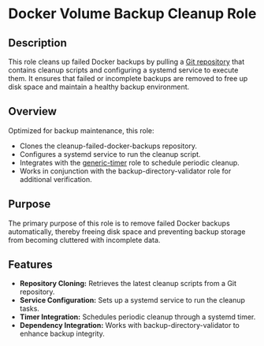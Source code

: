 # Docker Volume Backup Cleanup Role

## Description

This role cleans up failed Docker backups by pulling a [Git repository](https://github.com/kevinveenbirkenbach/cleanup-failed-docker-backups) that contains cleanup scripts and configuring a systemd service to execute them. It ensures that failed or incomplete backups are removed to free up disk space and maintain a healthy backup environment.

## Overview

Optimized for backup maintenance, this role:
- Clones the cleanup-failed-docker-backups repository.
- Configures a systemd service to run the cleanup script.
- Integrates with the [generic-timer](../generic-timer/README.md) role to schedule periodic cleanup.
- Works in conjunction with the backup-directory-validator role for additional verification.

## Purpose

The primary purpose of this role is to remove failed Docker backups automatically, thereby freeing disk space and preventing backup storage from becoming cluttered with incomplete data.

## Features

- **Repository Cloning:** Retrieves the latest cleanup scripts from a Git repository.
- **Service Configuration:** Sets up a systemd service to run the cleanup tasks.
- **Timer Integration:** Schedules periodic cleanup through a systemd timer.
- **Dependency Integration:** Works with backup-directory-validator to enhance backup integrity.